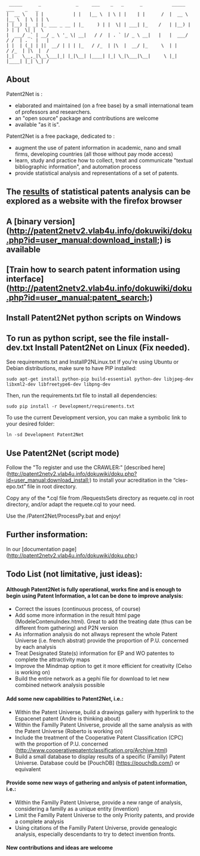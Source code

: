      _____      _             _     ___    _   _      _           _____   ___    _   _ 
    |  __ \    | |           | |   |__ \  | \ | |    | |      /  |  __ \ |__ \  | \ | | \
    | |__) |_ _| |_ ___ _ __ | |_     ) | |  \| | ___| |_    /   | |__) |   ) | |  \| |  \
    |  ___/ _` | __/ _ \ '_ \| __|   / /  | . ` |/ _ \ __|   |   |  ___/   / /  | . ` |   |
    | |  | (_| | ||  __/ | | | |_   / /_  | |\  |  __/ |_     \  | |      / /_  | |\  |  /
    |_|   \__,_|\__\___|_| |_|\__| |____| |_| \_|\___|\__|     \ |_|     |____| |_| \_| /       
About
-----
Patent2Net is :
* elaborated and maintained (on a free base) by a small international team of professors and researchers.  
* an "open source" package and contributions are welcome
* available "as it is".

Patent2Net is a free package, dedicated to :
* augment the use of patent information in academic, nano and small firms, developing countries (all those without pay mode access)
* learn, study and practice how to collect, treat and communicate "textual bibliographic information", and automation process
* provide statistical analysis and representations of a set of patents.

The [results](http://patent2netv2.vlab4u.info/) of statistical patents analysis can be explored as a website with the firefox browser
--------------------------------------------------------------------------------
A [binary version] (http://patent2netv2.vlab4u.info/dokuwiki/doku.php?id=user_manual:download_install;) is available
--------------------------------------------------------------------------------------------------------------------
[Train how to search patent information using interface] (http://patent2netv2.vlab4u.info/dokuwiki/doku.php?id=user_manual:patent_search;)
------------------------------------------------------
Install Patent2Net python scripts on Windows
--------------------------------------------
To run as python script, see the file install-dev.txt
Install Patent2Net on Linux (Fix needed).
---------------------------
See requirements.txt and InstallP2NLinux.txt
If you're using Ubuntu or Debian distributions, make sure to have PIP installed:

    sudo apt-get install python-pip build-essential python-dev libjpeg-dev libxml2-dev libfreetype6-dev libpng-dev

Then, run the requirements.txt file to install all dependencies:

    sudo pip install -r Development/requirements.txt

To use the current Development version, you can make a symbolic link to your desired folder:

    ln -sd Development Patent2Net

Use Patent2Net (script mode)
----------------------------
Follow the "To register and use the CRAWLER:" [described here] (http://patent2netv2.vlab4u.info/dokuwiki/doku.php?id=user_manual:download_install;) to install your acreditation in the “cles-epo.txt” file in root directory.

Copy any of the *.cql file from /RequestsSets directory as requete.cql in root directory, and/or adapt the requete.cql to your need.

Use the /Patent2Net/ProcessPy.bat and enjoy!

Further insformation:
---------------------
In our [documentation page] (http://patent2netv2.vlab4u.info/dokuwiki/doku.php;)

Todo List (not limitative, just ideas):
---------------------------------------
#### Although Patent2Net is fully operational, works fine and is enough to begin using Patent Information, a lot can be done to improve analysis:
* Correct the issues (continuous process, of course)
* Add some more information in the result html page (ModeleContenuIndex.html). Great to add the treating date (thus can be different from gathering) and P2N version
* As information analysis do not allways represent the whole Patent Universe (i.e. french abstrat) provide the proportion of P.U. concerned by each analysis
* Treat Designated State(s) information for EP and WO patentes to complete the attractivity maps
* Improve the Mindmap option to get it more efficient for creativity (Celso is working on)
* Build the entire network as a gephi file for download to let new combined network analysis possible

#### Add some new capabilities to Patent2Net, i.e.:
* Within the Patent Universe, build a drawings gallery with hyperlink to the Espacenet patent (Andre is thinking about)
* Within the Familly Patent Universe, provide all the same analysis as with the Patent Universe (Roberto is working on)
* Include the treatment of the Cooperative Patent Classification (CPC) with the proportion of P.U. concerned (http://www.cooperativepatentclassification.org/Archive.html)
* Build a small database to display results of a specific (Familly) Patent Universe. Database could be [PouchDB] (https://pouchdb.com/) or equivalent

#### Provide some new ways of gathering and anlysis of patent information, i.e.:
* Within the Familly Patent Universe, provide a new range of analysis, considering a familly as a unique entity (invention)
* Limit the Familly Patent Universe to the only Priority patents, and provide a complete analysis
* Using citations of the Familly Patent Universe, provide genealogic analysis, especially descendants to try to detect invention fronts.

#### New contributions and ideas are welcome

